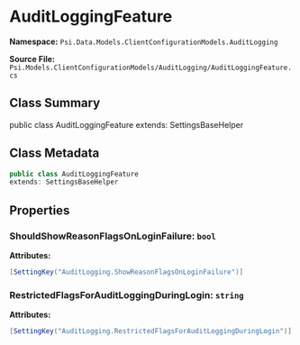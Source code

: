 # AuditLoggingFeature

**Namespace:** `Psi.Data.Models.ClientConfigurationModels.AuditLogging`

**Source File:** `Psi.Models.ClientConfigurationModels/AuditLogging/AuditLoggingFeature.cs`

## Class Summary

public class AuditLoggingFeature
extends: SettingsBaseHelper

## Class Metadata

```typescript
public class AuditLoggingFeature
extends: SettingsBaseHelper
```

## Properties

### ShouldShowReasonFlagsOnLoginFailure: `bool`

**Attributes:**
```csharp
[SettingKey("AuditLogging.ShowReasonFlagsOnLoginFailure")]
```

### RestrictedFlagsForAuditLoggingDuringLogin: `string`

**Attributes:**
```csharp
[SettingKey("AuditLogging.RestrictedFlagsForAuditLoggingDuringLogin")]
```
